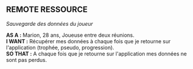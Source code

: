 ## REMOTE RESSOURCE

_Sauvegarde des données du joueur_

**AS A :** Marion, 28 ans, Joueuse entre deux réunions. <br />
**I WANT :** Récupérer mes données à chaque  fois que je retourne sur l'application (trophée, pseudo, progression). <br />
**SO THAT :** A chaque fois que je retourne sur l'application mes données ne sont pas perdus. 
